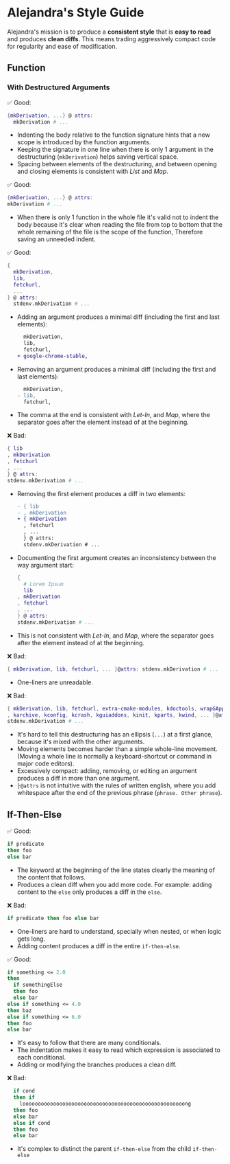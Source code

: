 # Alejandra's Style Guide

Alejandra's mission is to produce a **consistent style**
that is **easy to read**
and produces **clean diffs**.
This means trading aggressively compact code
for regularity and ease of modification.

## Function

### With Destructured Arguments

✅ Good:

```nix
{mkDerivation, ...} @ attrs:
  mkDerivation # ...
```

- Indenting the body relative to the function signature
  hints that a new scope is introduced by the
  function arguments.
- Keeping the signature in one line
  when there is only 1 argument in the destructuring (`mkDerivation`)
  helps saving vertical space.
- Spacing between elements of the destructuring,
  and between opening and closing elements
  is consistent with _List_ and _Map_.

✅ Good:

```nix
{mkDerivation, ...} @ attrs:
mkDerivation # ...
```

- When there is only 1 function in the whole file
  it's valid not to indent the body
  because it's clear when reading the file from top to bottom
  that the whole remaining of the file
  is the scope of the function,
  Therefore saving an unneeded indent.

✅ Good:

```nix
{
  mkDerivation,
  lib,
  fetchurl,
  ...
} @ attrs:
  stdenv.mkDerivation # ...
```

- Adding an argument produces a minimal diff
  (including the first and last elements):

  ```patch
    mkDerivation,
    lib,
    fetchurl,
  + google-chrome-stable,
  ```

- Removing an argument produces a minimal diff
  (including the first and last elements):

  ```patch
    mkDerivation,
  - lib,
    fetchurl,
  ```

- The comma at the end is consistent with _Let-In_, and _Map_,
  where the separator goes after the element
  instead of at the beginning.

❌ Bad:

<!-- nixpkgs-fmt -->

```nix
{ lib
, mkDerivation
, fetchurl
, ...
} @ attrs:
stdenv.mkDerivation # ...
```

- Removing the first element
  produces a diff in two elements:

  ```diff
  - { lib
  - , mkDerivation
  + { mkDerivation
    , fetchurl
    , ...
    } @ attrs:
    stdenv.mkDerivation # ...
  ```

- Documenting the first argument creates an inconsistency
  between the way argument start:

  ```nix
  {
    # Lorem Ipsum
    lib
  , mkDerivation
  , fetchurl
  , ...
  } @ attrs:
  stdenv.mkDerivation # ...
  ```

- This is not consistent with _Let-In_, and _Map_,
  where the separator goes after the element
  instead of at the beginning.

❌ Bad:

<!-- nixfmt -->

```nix
{ mkDerivation, lib, fetchurl, ... }@attrs: stdenv.mkDerivation # ...
```

- One-liners are unreadable.

❌ Bad:

<!-- nixfmt -->

```nix
{ mkDerivation, lib, fetchurl, extra-cmake-modules, kdoctools, wrapGAppsHook
, karchive, kconfig, kcrash, kguiaddons, kinit, kparts, kwind, ... }@attrs:
stdenv.mkDerivation # ...
```

- It's hard to tell this destructuring has an ellipsis (`...`) at a first glance,
  because it's mixed with the other arguments.
- Moving elements becomes harder
  than a simple whole-line movement.
  (Moving a whole line is normally a keyboard-shortcut
  or command in major code editors).
- Excessively compact:
  adding, removing, or editing an argument
  produces a diff in more than one argument.
- `}@attrs` is not intuitive
  with the rules of written english,
  where you add whitespace
  after the end of the previous phrase
  (`phrase. Other phrase`).

## If-Then-Else

✅ Good:

```nix
if predicate
then foo
else bar
```

- The keyword at the beginning of the line
  states clearly the meaning of the content that follows.
- Produces a clean diff when you add more code.
  For example: adding content to the `else`
  only produces a diff in the `else`.

❌ Bad:

<!-- nixfmt -->

```nix
if predicate then foo else bar
```

- One-liners are hard to understand,
  specially when nested,
  or when logic gets long.
- Adding content produces a diff in the entire `if-then-else`.

✅ Good:

```nix
if something <= 2.0
then
  if somethingElse
  then foo
  else bar
else if something <= 4.0
then baz
else if something <= 6.0
then foo
else bar
```

- It's easy to follow that there are many conditionals.
- The indentation makes it easy to read
  which expression is associated to each conditional.
- Adding or modifying the branches produces a clean diff.

❌ Bad:

<!-- nixpkgs-fmt -->

```nix
  if cond
  then if
    looooooooooooooooooooooooooooooooooooooooooooooooooooong
  then foo
  else bar
  else if cond
  then foo
  else bar
```

- It's complex to distinct the parent `if-then-else`
  from the child `if-then-else`
